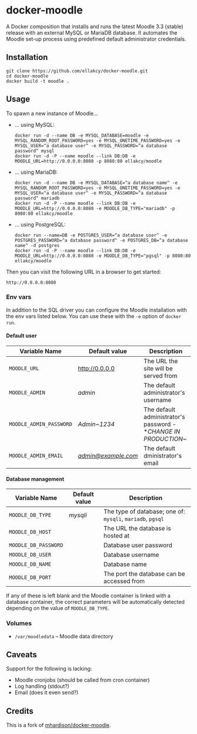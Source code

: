 docker-moodle
=============

A Docker composition that installs and runs the latest Moodle 3.3 (stable)
release with an external MySQL or MariaDB database.  It automates the Moodle
set-up process using predefined default administrator credentials.

## Installation

```
git clone https://github.com/ellakcy/docker-moodle.git
cd docker-moodle
docker build -t moodle .
```

## Usage

To spawn a new instance of Moodle...

* ... using MySQL:

  ```
  docker run -d --name DB -e MYSQL_DATABASE=moodle -e MYSQL_RANDOM_ROOT_PASSWORD=yes -e MYSQL_ONETIME_PASSWORD=yes -e MYSQL_USER=^a database user^ -e MYSQL_PASSWORD=^a database password^ mysql
  docker run -d -P --name moodle --link DB:DB -e MOODLE_URL=http://0.0.0.0:8080 -p 8080:80 ellakcy/moodle
  ```

* ... using MariaDB:

  ```
  docker run -d --name DB -e MYSQL_DATABASE=^a database name^ -e MYSQL_RANDOM_ROOT_PASSWORD=yes -e MYSQL_ONETIME_PASSWORD=yes -e MYSQL_USER=^a database user^ -e MYSQL_PASSWORD=^a database password^ mariadb
  docker run -d -P --name moodle --link DB:DB -e MOODLE_URL=http://0.0.0.0:8080 -e MOODLE_DB_TYPE="mariadb" -p 8080:80 ellakcy/moodle
  ```

* ... using PostgreSQL:

  ```
  docker run --name=DB -e POSTGRES_USER=^a database user^ -e POSTGRES_PASSWORD=^a database password^ -e POSTGRES_DB=^a database name^ -d postgres
  docker run -d -P --name moodle --link DB:DB -e MOODLE_URL=http://0.0.0.0:8080 -e MOODLE_DB_TYPE="pgsql" -p 8080:80 ellakcy/moodle
  ```

Then you can visit the following URL in a browser to get started:

```
http://0.0.0.0:8080
```

### Env vars

In addition to the SQL driver you can configure the Moodle installation
with the env vars listed below.   You can use these with the `-e` option
of `docker run`.

#### Default user

Variable Name | Default value | Description
---- | ------ | ------
`MOODLE_URL` | http://0.0.0.0 | The URL the site will be served from
`MOODLE_ADMIN` | *admin* | The default administrator's username
`MOODLE_ADMIN_PASSWORD` | *Admin~1234* | The default administrator's password - **CHANGE IN PRODUCTION*~
`MOODLE_ADMIN_EMAIL` | *admin@example.com* | The default dministrator's email

#### Database management

Variable Name | Default value | Description
---- | ------ | ------
`MOODLE_DB_TYPE` | *mysqli* | The type of database; one of: `mysqli`, `mariadb`, `pgsql`
`MOODLE_DB_HOST` | | The URL the database is hosted at
`MOODLE_DB_PASSWORD` | | Database user password
`MOODLE_DB_USER` | | Database username
`MOODLE_DB_NAME` | | Database name
`MOODLE_DB_PORT` | | The port the database can be accessed from

If any of these is left blank and the Moodle container is linked with a
database container, the correct parameters will be automatically detected
depending on the value of `MOODLE_DB_TYPE`.

### Volumes

* `/var/moodledata` – Moodle data directory

## Caveats

Support for the following is lacking:

* Moodle cronjobs (should be called from cron container)
* Log handling (stdout?)
* Email (does it even send?)

## Credits

This is a fork of [mhardison/docker-moodle](https://github.com/jmhardison/docker-moodle).
